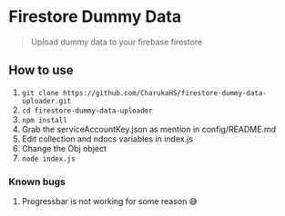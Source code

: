 # Firestore Dummy Data
> Upload dummy data to your firebase firestore

## How to use
1. `git clone https://github.com/CharukaHS/firestore-dummy-data-uploader.git`
2. `cd firestore-dummy-data-uploader`
3. `npm install`
4. Grab the serviceAccountKey.json as mention in config/README.md
5. Edit collection and ndocs variables in index.js
6. Change the Obj object
7. `node index.js`

### Known bugs
1. Progressbar is not working for some reason 😅